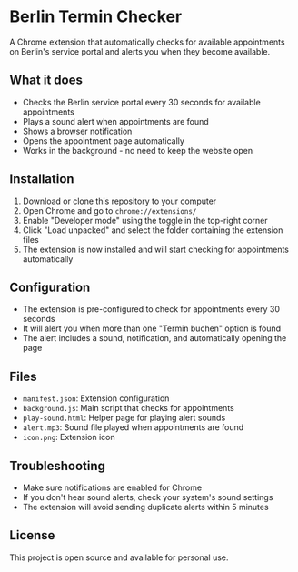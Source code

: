 # Berlin Termin Checker

A Chrome extension that automatically checks for available appointments on Berlin's service portal and alerts you when they become available.

## What it does

- Checks the Berlin service portal every 30 seconds for available appointments
- Plays a sound alert when appointments are found
- Shows a browser notification
- Opens the appointment page automatically
- Works in the background - no need to keep the website open

## Installation

1. Download or clone this repository to your computer
2. Open Chrome and go to `chrome://extensions/`
3. Enable "Developer mode" using the toggle in the top-right corner
4. Click "Load unpacked" and select the folder containing the extension files
5. The extension is now installed and will start checking for appointments automatically

## Configuration

- The extension is pre-configured to check for appointments every 30 seconds
- It will alert you when more than one "Termin buchen" option is found
- The alert includes a sound, notification, and automatically opening the page

## Files

- `manifest.json`: Extension configuration
- `background.js`: Main script that checks for appointments
- `play-sound.html`: Helper page for playing alert sounds
- `alert.mp3`: Sound file played when appointments are found
- `icon.png`: Extension icon

## Troubleshooting

- Make sure notifications are enabled for Chrome
- If you don't hear sound alerts, check your system's sound settings
- The extension will avoid sending duplicate alerts within 5 minutes

## License

This project is open source and available for personal use.